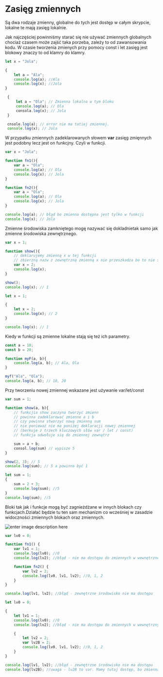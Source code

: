 # Zasięg zmiennych


Są dwa rodzaje zmienny, globalne do tych jest dostęp w całym skrypcie, lokalne  te mają zasięg lokalnie.
    
Jak najczęściej powinniśmy starać się nie używać zmiennych globalnych chociaż czasem może zajść taka porzeba, zależy to od zawansowania kodu.
W  czasie tworzenia zmienych przy pomocy const i let zasięg jest blokowy znaczy to od klamry do klamry.

```js
let x = "Jola";

{
    let a = "Ala";
    console.log(a); //Ala 
    console.log(x); //Jola
}

 {
     let a = "Ola"; // Zmienna lokalna w tym bloku
     console.log(a); // Ola
     consola.log(x); // Jola
 }   

 cnsole.log(a); // error nie ma tatiej zmiennej.
 console.log(x); // Jola
```

W przypatku zmiennych zadeklarowanych słowem **var** zasięg zmięnnych jest podobny lecz jest on funkcjny. Czyli w funkcji.

```js
var x = "Jola";

function fn1(){
    var a = "Ola";
    console.log(a); // Ola
    console.log(x); // Jola
}

function fn2(){
    var a = "Ola";
    console.log(a); // Ola
    console.log(x); // Jola
}

console.log(a); // błąd bo zmienna dostępna jest tylko w funkcji
console.log(x); // Jola
```

Zmienne środowiska zamkniętego mogę nazywać się dokladnietak samo jak zmienne środowiska zewnętrznego.

```js
var x = 1;

function show(){
    // deklarujemy zmienną x w tej funkcji 
    // zbierzną nazw z zewnętrzną zmienną x nie przeszkadza bo to nie są te same zmienne.
    var x = 2;
    console.log(x);
}

show();
console.log(x); // 1
```

```js
let x = 1;

{
    let x = 2;
    console.log(x); // 2
}

console.log(x); // 1
```

Kiedy w funkcji są zmienne lokalne stają się też ich parametry.

```js
const a = 10;
const b = 20;

function myF(a, b){
    console.log(a, b); // Ala, Ola
}

myf("Ala", "Ola");
console.log(a, b); // 10, 20
```

Przy tworzeniu nowej zmiennej wskazane jest używanie var/let/const 

```js
var sum = 1;

function show(a, b){
    // funkcjia show zaczyna tworzyć zmienn
    // powinna zadeklarować zmienne a i b
    // czy powinna stworzyć nową zmienną sum
    // nie ponieważ nie ma poniżej deklaracji nowej zmiennej
    // (berkuje z trzech kluczowych słów var / let / const)
    // funkcja odwołuje się do zmiennej zewnątrz 

    sum = a + b;
    consol.log(sum) // wypisze 5
}

show(2, 3); // 5 
console.log(sum); // 5 a powinno być 1
```

```js
let sum = 1;
{
    sum = 2 + 3;
    console.log(sum); //5
}
console.log(sum); //5
```

Bloki tak jak i funkcje mogą być zagnieżdżane w innych blokach czy funkcjach.Działać będzie tu ten sam mechanizm co wcześniej w zasadzie widoczności zmiennych blokach oraz zmiennych.

![enter image description here](https://kursjs.pl/kurs/super-podstawy/funkcje-dostep-do-zmiennych.jpg)

```js
var lv0 = 0;

function fn1() {
    var lv1 = 1;
    console.log(lv0); //0
    console.log(lv2); //błąd - nie ma dostępu do zmiennych w wewnętrznej funkcji

    function fn2() {
        var lv2 = 2;
        console.log(lv0, lv1, lv2); //0, 1, 2
    }
}

console.log(lv1, lv2); //błąd - zewnętrzne środowisko nie ma dostępu
```

```js
let lv0 = 0;

{
    let lv1 = 1;
    console.log(lv0); //0
    console.log(lv2); //błąd - nie ma dostępu do zmiennych w wewnętrznym bloku

    {
        let lv2 = 2;
        var lv2B = 2;
        console.log(lv0, lv1, lv2); //0, 1, 2
    }
}

console.log(lv1, lv2); //błąd - zewnętrzne środowisko nie ma dostępu
console.log(lv2B); //uwaga - lv2B to var. Mamy tutaj dostęp, bo zmienna ta nie jest wewnątrz funkcji
```